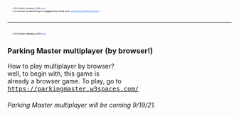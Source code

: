 <img src="image.png" /><hr>
<a href="#further-releases-1"><img src="li-table_1.png" /></a>
### Parking Master multiplayer (by browser!)
How to play multiplayer by browser?<br>
well, to begin with, this game is<br>
already a browser game. To play,
go to <kbd><a href="https://parkingmaster.w3spaces.com/">https://parkingmaster.w3spaces.com/</a></kbd>
###### Parking Master multiplayer will be coming 9/19/21.
## 
